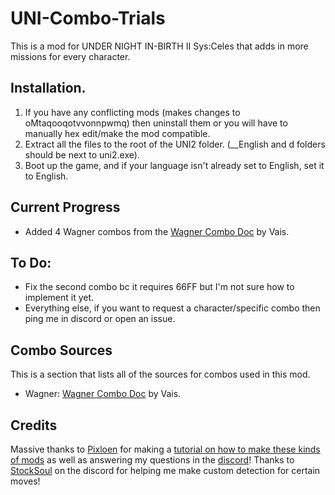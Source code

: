 # UNI-Combo-Trials
This is a mod for UNDER NIGHT IN-BIRTH II Sys:Celes that adds in more missions for every character.

## Installation.
1. If you have any conflicting mods (makes changes to oMtaqooqotvvonnpwmq) then uninstall them or you will have to manually hex edit/make the mod compatible.
2. Extract all the files to the root of the UNI2 folder. (__English and d folders should be next to uni2.exe).
3. Boot up the game, and if your language isn't already set to English, set it to English.

## Current Progress
- Added 4 Wagner combos from the [Wagner Combo Doc](https://docs.google.com/spreadsheets/d/1mLtjPVEFCC5HSPANTUXbnChpNhzEkSmp2nOIcf_F7AQ/edit?usp=sharing) by Vais.

## To Do:
- Fix the second combo bc it requires 66FF but I'm not sure how to implement it yet.
- Everything else, if you want to request a character/specific combo then ping me in discord or open an issue.

## Combo Sources
This is a section that lists all of the sources for combos used in this mod.
- Wagner: [Wagner Combo Doc](https://docs.google.com/spreadsheets/d/1mLtjPVEFCC5HSPANTUXbnChpNhzEkSmp2nOIcf_F7AQ/edit?usp=sharing) by Vais.

## Credits
Massive thanks to [Pixloen](https://x.com/pixloen) for making a [tutorial on how to make these kinds of mods](https://wiki.gbl.gg/w/User:Pixloen/FPANModding/Custom_Mission_Mode_Combos) as well as answering my questions in the [discord](https://discord.gg/ByBaWc2JaC)!
Thanks to [StockSoul](https://x.com/StockSoul) on the discord for helping me make custom detection for certain moves!

